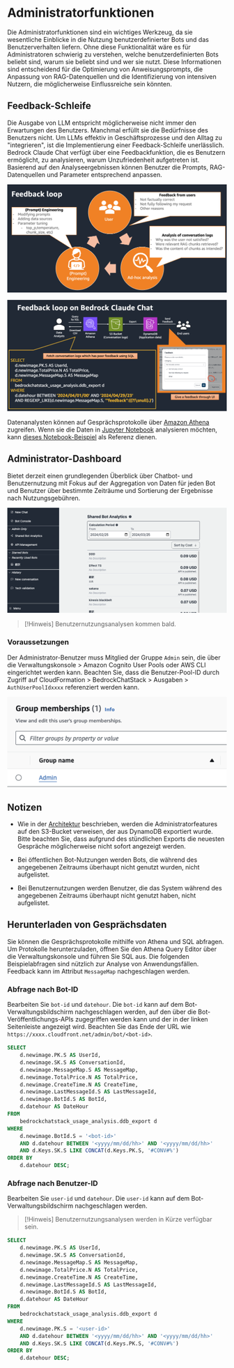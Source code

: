 # Administratorfunktionen

Die Administratorfunktionen sind ein wichtiges Werkzeug, da sie wesentliche Einblicke in die Nutzung benutzerdefinierter Bots und das Benutzerverhalten liefern. Ohne diese Funktionalität wäre es für Administratoren schwierig zu verstehen, welche benutzerdefinierten Bots beliebt sind, warum sie beliebt sind und wer sie nutzt. Diese Informationen sind entscheidend für die Optimierung von Anweisungsprompts, die Anpassung von RAG-Datenquellen und die Identifizierung von intensiven Nutzern, die möglicherweise Einflussreiche sein könnten.

## Feedback-Schleife

Die Ausgabe von LLM entspricht möglicherweise nicht immer den Erwartungen des Benutzers. Manchmal erfüllt sie die Bedürfnisse des Benutzers nicht. Um LLMs effektiv in Geschäftsprozesse und den Alltag zu "integrieren", ist die Implementierung einer Feedback-Schleife unerlässlich. Bedrock Claude Chat verfügt über eine Feedbackfunktion, die es Benutzern ermöglicht, zu analysieren, warum Unzufriedenheit aufgetreten ist. Basierend auf den Analyseergebnissen können Benutzer die Prompts, RAG-Datenquellen und Parameter entsprechend anpassen.

![](./imgs/feedback_loop.png)

![](./imgs/feedback-using-claude-chat.png)

Datenanalysten können auf Gesprächsprotokolle über [Amazon Athena](https://aws.amazon.com/jp/athena/) zugreifen. Wenn sie die Daten in [Jupyter Notebook](https://jupyter.org/) analysieren möchten, kann [dieses Notebook-Beispiel](../examples/notebooks/feedback_analysis_example.ipynb) als Referenz dienen.

## Administrator-Dashboard

Bietet derzeit einen grundlegenden Überblick über Chatbot- und Benutzernutzung mit Fokus auf der Aggregation von Daten für jeden Bot und Benutzer über bestimmte Zeiträume und Sortierung der Ergebnisse nach Nutzungsgebühren.

![](./imgs/admin_bot_analytics.png)

> [!Hinweis]
> Benutzernutzungsanalysen kommen bald.

### Voraussetzungen

Der Administrator-Benutzer muss Mitglied der Gruppe `Admin` sein, die über die Verwaltungskonsole > Amazon Cognito User Pools oder AWS CLI eingerichtet werden kann. Beachten Sie, dass die Benutzer-Pool-ID durch Zugriff auf CloudFormation > BedrockChatStack > Ausgaben > `AuthUserPoolIdxxxx` referenziert werden kann.

![](./imgs/group_membership_admin.png)

## Notizen

- Wie in der [Architektur](../README.md#architecture) beschrieben, werden die Administratorfeatures auf den S3-Bucket verweisen, der aus DynamoDB exportiert wurde. Bitte beachten Sie, dass aufgrund des stündlichen Exports die neuesten Gespräche möglicherweise nicht sofort angezeigt werden.

- Bei öffentlichen Bot-Nutzungen werden Bots, die während des angegebenen Zeitraums überhaupt nicht genutzt wurden, nicht aufgelistet.

- Bei Benutzernutzungen werden Benutzer, die das System während des angegebenen Zeitraums überhaupt nicht genutzt haben, nicht aufgelistet.

## Herunterladen von Gesprächsdaten

Sie können die Gesprächsprotokolle mithilfe von Athena und SQL abfragen. Um Protokolle herunterzuladen, öffnen Sie den Athena Query Editor über die Verwaltungskonsole und führen Sie SQL aus. Die folgenden Beispielabfragen sind nützlich zur Analyse von Anwendungsfällen. Feedback kann im Attribut `MessageMap` nachgeschlagen werden.

### Abfrage nach Bot-ID

Bearbeiten Sie `bot-id` und `datehour`. Die `bot-id` kann auf dem Bot-Verwaltungsbildschirm nachgeschlagen werden, auf den über die Bot-Veröffentlichungs-APIs zugegriffen werden kann und der in der linken Seitenleiste angezeigt wird. Beachten Sie das Ende der URL wie `https://xxxx.cloudfront.net/admin/bot/<bot-id>`.

```sql
SELECT
    d.newimage.PK.S AS UserId,
    d.newimage.SK.S AS ConversationId,
    d.newimage.MessageMap.S AS MessageMap,
    d.newimage.TotalPrice.N AS TotalPrice,
    d.newimage.CreateTime.N AS CreateTime,
    d.newimage.LastMessageId.S AS LastMessageId,
    d.newimage.BotId.S AS BotId,
    d.datehour AS DateHour
FROM
    bedrockchatstack_usage_analysis.ddb_export d
WHERE
    d.newimage.BotId.S = '<bot-id>'
    AND d.datehour BETWEEN '<yyyy/mm/dd/hh>' AND '<yyyy/mm/dd/hh>'
    AND d.Keys.SK.S LIKE CONCAT(d.Keys.PK.S, '#CONV#%')
ORDER BY
    d.datehour DESC;
```

### Abfrage nach Benutzer-ID

Bearbeiten Sie `user-id` und `datehour`. Die `user-id` kann auf dem Bot-Verwaltungsbildschirm nachgeschlagen werden.

> [!Hinweis]
> Benutzernutzungsanalysen werden in Kürze verfügbar sein.

```sql
SELECT
    d.newimage.PK.S AS UserId,
    d.newimage.SK.S AS ConversationId,
    d.newimage.MessageMap.S AS MessageMap,
    d.newimage.TotalPrice.N AS TotalPrice,
    d.newimage.CreateTime.N AS CreateTime,
    d.newimage.LastMessageId.S AS LastMessageId,
    d.newimage.BotId.S AS BotId,
    d.datehour AS DateHour
FROM
    bedrockchatstack_usage_analysis.ddb_export d
WHERE
    d.newimage.PK.S = '<user-id>'
    AND d.datehour BETWEEN '<yyyy/mm/dd/hh>' AND '<yyyy/mm/dd/hh>'
    AND d.Keys.SK.S LIKE CONCAT(d.Keys.PK.S, '#CONV#%')
ORDER BY
    d.datehour DESC;
```